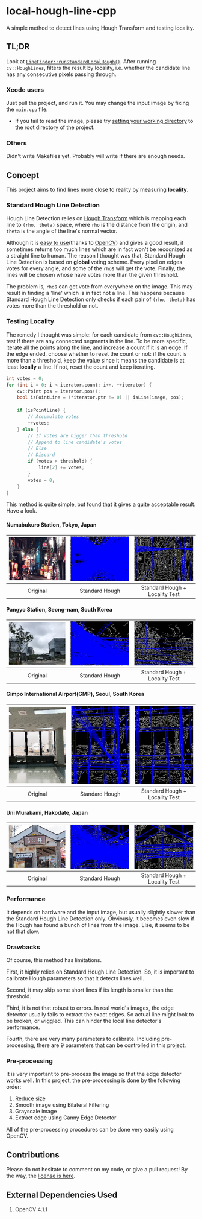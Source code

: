 # local-hough-line-cpp

A simple method to detect lines using Hough Transform and testing locality.


## TL;DR

Look at [```LineFinder::runStandardLocalHough()```](https://github.com/helloworldpark/local-hough-line-cpp/blob/876763c3c94a66db57e30bb1d2e31f196039c41b/src/LineFinder.cpp#L61). After running ```cv::HoughLines```, filters the result by locality, i.e. whether the candidate line has any consecutive pixels passing through.


### Xcode users

Just pull the project, and run it. You may change the input image by fixing the ```main.cpp``` file.

  - If you fail to read the image, please try [setting your working directory](https://stackoverflow.com/a/11748111/10464503) to the root directory of the project.


### Others

Didn't write Makefiles yet. Probably will write if there are enough needs.


## Concept

This project aims to find lines more close to reality by measuring **locality**.


### Standard Hough Line Detection

Hough Line Detection relies on [Hough Transform](https://en.wikipedia.org/wiki/Hough_transform) which is mapping each line to ```(rho, theta)``` space, where ```rho``` is the distance from the origin, and ```theta``` is the angle of the line's normal vector. 

Although it is [easy to use](https://docs.opencv.org/4.1.1/dd/d1a/group__imgproc__feature.html#ga46b4e588934f6c8dfd509cc6e0e4545a)(thanks to [OpenCV](https://docs.opencv.org/4.1.1/d9/db0/tutorial_hough_lines.html)) and gives a good result, it sometimes returns too much lines which are in fact won't be recognized as a straight line to human. The reason I thought was that, Standard Hough Line Detection is based on **global** voting scheme. Every pixel on edges votes for every angle, and some of the ```rho```s will get the vote. Finally, the lines will be chosen whose have votes more than the given threshold.

The problem is, ```rho```s can get vote from everywhere on the image.  This may result in finding a 'line' which is in fact not a line. This happens because Standard Hough Line Detection only checks if each pair of ```(rho, theta)``` has votes more than the threshold or not.


### Testing Locality

The remedy I thought was simple: for each candidate from ```cv::HoughLines```, test if there are any connected segments in the line. To be more specific, iterate all the points along the line, and increase a count if it is an edge. If the edge ended, choose whether to reset the count or not: if the count is more than a threshold, keep the value since it means the candidate is at least **locally** a line. If not, reset the count and keep iterating.
```c++
int votes = 0;
for (int i = 0; i < iterator.count; i++, ++iterator) {
    cv::Point pos = iterator.pos();
    bool isPointLine = (*iterator.ptr != 0) || isLine(image, pos);

    if (isPointLine) {
        // Accumulate votes
        ++votes;
    } else {
        // If votes are bigger than threshold
        // Append to line candidate's votes
        // Else
        // Discard
        if (votes > threshold) {
            line[2] += votes;
        }
        votes = 0;
    }
}
```

This method is quite simple, but found that it gives a quite acceptable result. Have a look.

#### Numabukuro Station, Tokyo, Japan

| ![Original](images/results/test1_orig.png) | ![Standard Hough](images/results/test1_stdHough.png) | ![Standard Hough + Locality Test](images/results/test1_stdLocalHough.png) |
|:---:|:---:|:---:|
| Original | Standard Hough | Standard Hough + Locality Test |


#### Pangyo Station, Seong-nam, South Korea

| ![Original](images/results/test21_orig.png) | ![Standard Hough](images/results/test21_stdHough.png) | ![Standard Hough + Locality Test](images/results/test21_stdLocalHough.png) |
|:---:|:---:|:---:|
| Original | Standard Hough | Standard Hough + Locality Test |


#### Gimpo International Airport(GMP), Seoul, South Korea

| ![Original](images/results/test27_orig.png) | ![Standard Hough](images/results/test27_stdHough.png) | ![Standard Hough + Locality Test](images/results/test27_stdLocalHough.png) |
|:---:|:---:|:---:|
| Original | Standard Hough | Standard Hough + Locality Test |


#### Uni Murakami, Hakodate, Japan

| ![Original](images/results/test32_orig.png) | ![Standard Hough](images/results/test32_stdHough.png) | ![Standard Hough + Locality Test](images/results/test32_stdLocalHough.png) |
|:---:|:---:|:---:|
| Original | Standard Hough | Standard Hough + Locality Test |


### Performance

It depends on hardware and the input image, but usually slightly slower than the Standard Hough Line Detection only. Obviously, it becomes even slow if the Hough has found a bunch of lines from the image. Else, it seems to be not that slow.


### Drawbacks

Of course, this method has limitations. 

First, it highly relies on Standard Hough Line Detection. So, it is important to calibrate Hough parameters so that it detects lines well.

Second, it may skip some short lines if its length is smaller than the threshold. 

Third, it is not that robust to errors. In real world's images, the edge detector usually fails to extract the exact edges. So actual line might look to be broken, or wiggled. This can hinder the local line detector's performance.

Fourth, there are very many parameters to calibrate. Including pre-processing, there are 9 parameters that can be controlled in this project.


### Pre-processing

It is very important to pre-process the image so that the edge detector works well. In this project, the pre-processing is done by the following order:

  1. Reduce size
  2. Smooth image using Bilateral Filtering
  3. Grayscale image
  4. Extract edge using Canny Edge Detector
  
All of the pre-processing procedures can be done very easily using OpenCV.


## Contributions

Please do not hesitate to comment on my code, or give a pull request! By the way, the [license is here](LICENSE).


## External Dependencies Used

1. OpenCV 4.1.1


